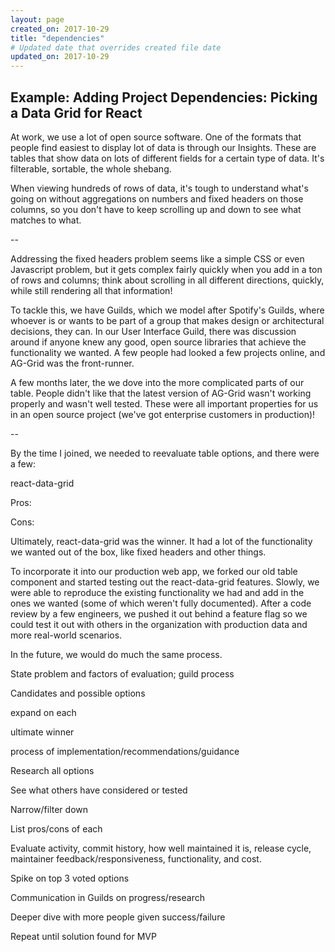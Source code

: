 ```yaml
---
layout: page
created_on: 2017-10-29
title: "dependencies"
# Updated date that overrides created file date
updated_on: 2017-10-29
---
```


## Example: Adding Project Dependencies: Picking a Data Grid for React

At work, we use a lot of open source software. One of the formats that people find easiest to display lot of data is through our Insights. These are tables that show data on lots of different fields for a certain type of data. It's filterable, sortable, the whole shebang. 

When viewing hundreds of rows of data, it's tough to understand what's going on without aggregations on numbers and fixed headers on those columns, so you don't have to keep scrolling up and down to see what matches to what.

--

Addressing the fixed headers problem seems like a simple CSS or even Javascript problem, but it gets complex fairly quickly when you add in a ton of rows and columns; think about scrolling in all different directions, quickly, while still rendering all that information!

To tackle this, we have Guilds, which we model after Spotify's Guilds, where whoever is or wants to be part of a group that makes design or architectural decisions, they can. In our User Interface Guild, there was discussion around if anyone knew any good, open source libraries that achieve the functionality we wanted. A few people had looked a few projects online, and AG-Grid was the front-runner. 

A few months later, the we dove into the more complicated parts of our table. People didn't like that the latest version of AG-Grid wasn't working properly and wasn't well tested. These were all important properties for us in an open source project (we've got enterprise customers in production)!

--

By the time I joined, we needed to reevaluate table options, and there were a few:

react-data-grid

Pros:

Cons:


Ultimately, react-data-grid was the winner. It had a lot of the functionality we wanted out of the box, like fixed headers and other things. 

To incorporate it into our production web app, we forked our old table component and started testing out the react-data-grid features. Slowly, we were able to reproduce the existing functionality we had and add in the ones we wanted (some of which weren't fully documented). After a code review by a few engineers, we pushed it out behind a feature flag so we could test it out with others in the organization with production data and more real-world scenarios. 

In the future, we would do much the same process. 


State problem and factors of evaluation; guild process

Candidates and possible options

expand on each

ultimate winner

process of implementation/recommendations/guidance




Research all options

See what others have considered or tested

Narrow/filter down

List pros/cons of each 

Evaluate activity, commit history, how well maintained it is, release cycle, maintainer feedback/responsiveness, functionality, and cost.

Spike on top 3 voted options

Communication in Guilds on progress/research

Deeper dive with more people given success/failure

Repeat until solution found for MVP
